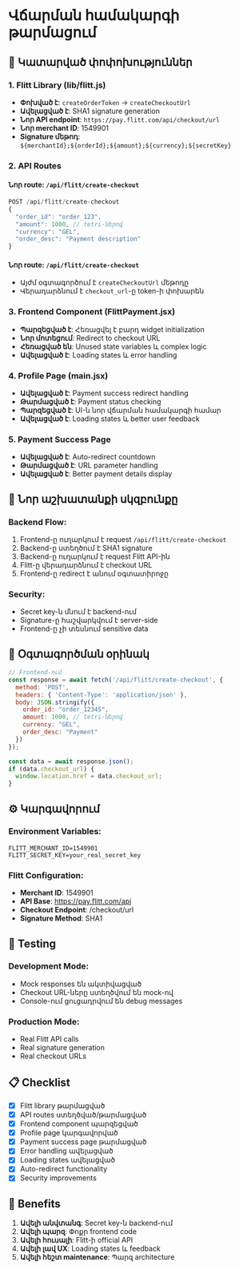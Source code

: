 # Վճարման համակարգի թարմացում

## 🔄 Կատարված փոփոխություններ

### 1. Flitt Library (lib/flitt.js)
- **Փոխված է**: `createOrderToken` → `createCheckoutUrl`
- **Ավելացված է**: SHA1 signature generation
- **Նոր API endpoint**: `https://pay.flitt.com/api/checkout/url`
- **Նոր merchant ID**: 1549901
- **Signature մեթոդ**: `${merchantId};${orderId};${amount};${currency};${secretKey}`

### 2. API Routes
#### Նոր route: `/api/flitt/create-checkout`
```javascript
POST /api/flitt/create-checkout
{
  "order_id": "order_123",
  "amount": 1000, // tetri-ներով
  "currency": "GEL",
  "order_desc": "Payment description"
}
```

#### Նոր route: `/api/flitt/create-checkout`
- Այժմ օգտագործում է `createCheckoutUrl` մեթոդը
- Վերադարձնում է `checkout_url`-ը token-ի փոխարեն

### 3. Frontend Component (FlittPayment.jsx)
- **Պարզեցված է**: Հեռացվել է բարդ widget initialization
- **Նոր մոտեցում**: Redirect to checkout URL
- **Հեռացված են**: Unused state variables և complex logic
- **Ավելացված է**: Loading states և error handling

### 4. Profile Page (main.jsx)
- **Ավելացված է**: Payment success redirect handling
- **Թարմացված է**: Payment status checking
- **Պարզեցված է**: UI-ն նոր վճարման համակարգի համար
- **Ավելացված է**: Loading states և better user feedback

### 5. Payment Success Page
- **Ավելացված է**: Auto-redirect countdown
- **Թարմացված է**: URL parameter handling
- **Ավելացված է**: Better payment details display

## 🚀 Նոր աշխատանքի սկզբունքը

### Backend Flow:
1. Frontend-ը ուղարկում է request `/api/flitt/create-checkout`
2. Backend-ը ստեղծում է SHA1 signature
3. Backend-ը ուղարկում է request Flitt API-ին
4. Flitt-ը վերադարձնում է checkout URL
5. Frontend-ը redirect է անում օգտատիրոջը

### Security:
- Secret key-ն մնում է backend-ում
- Signature-ը հաշվարկվում է server-side
- Frontend-ը չի տեսնում sensitive data

## 📝 Օգտագործման օրինակ

```javascript
// Frontend-ում
const response = await fetch('/api/flitt/create-checkout', {
  method: 'POST',
  headers: { 'Content-Type': 'application/json' },
  body: JSON.stringify({
    order_id: "order_12345",
    amount: 1000, // tetri-ներով
    currency: "GEL",
    order_desc: "Payment"
  })
});

const data = await response.json();
if (data.checkout_url) {
  window.location.href = data.checkout_url;
}
```

## ⚙️ Կարգավորում

### Environment Variables:
```env
FLITT_MERCHANT_ID=1549901
FLITT_SECRET_KEY=your_real_secret_key
```

### Flitt Configuration:
- **Merchant ID**: 1549901
- **API Base**: https://pay.flitt.com/api
- **Checkout Endpoint**: /checkout/url
- **Signature Method**: SHA1

## 🔧 Testing

### Development Mode:
- Mock responses են ակտիվացված
- Checkout URL-ները ստեղծվում են mock-ով
- Console-ում ցուցադրվում են debug messages

### Production Mode:
- Real Flitt API calls
- Real signature generation
- Real checkout URLs

## 📋 Checklist

- [x] Flitt library թարմացված
- [x] API routes ստեղծված/թարմացված
- [x] Frontend component պարզեցված
- [x] Profile page կարգավորված
- [x] Payment success page թարմացված
- [x] Error handling ավելացված
- [x] Loading states ավելացված
- [x] Auto-redirect functionality
- [x] Security improvements

## 🎯 Benefits

1. **Ավելի անվտանգ**: Secret key-ն backend-ում
2. **Ավելի պարզ**: Փոքր frontend code
3. **Ավելի հուսալի**: Flitt-ի official API
4. **Ավելի լավ UX**: Loading states և feedback
5. **Ավելի հեշտ maintenance**: Պարզ architecture
